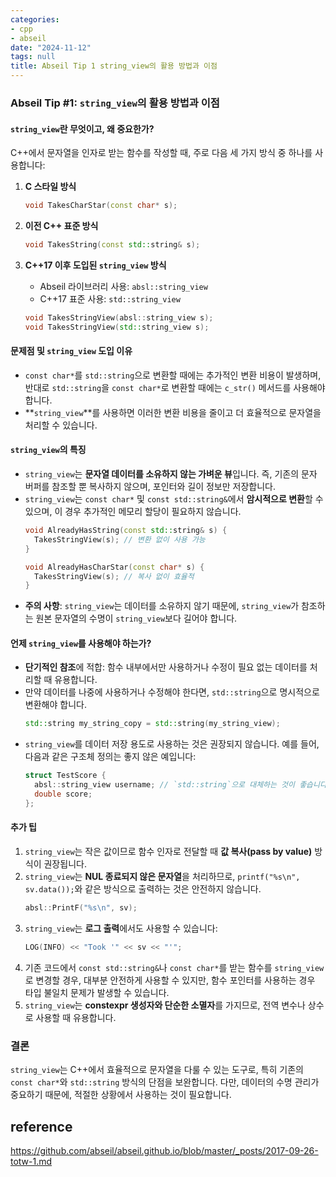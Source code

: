 ```yaml
---
categories:
- cpp
- abseil
date: "2024-11-12"
tags: null
title: Abseil Tip 1 string_view의 활용 방법과 이점
---
```


### **Abseil Tip #1: `string_view`의 활용 방법과 이점**

#### **`string_view`란 무엇이고, 왜 중요한가?**

C++에서 문자열을 인자로 받는 함수를 작성할 때, 주로 다음 세 가지 방식 중 하나를 사용합니다:

1. **C 스타일 방식**
   ```cpp
   void TakesCharStar(const char* s);
   ```

2. **이전 C++ 표준 방식**
   ```cpp
   void TakesString(const std::string& s);
   ```

3. **C++17 이후 도입된 `string_view` 방식**
   - Abseil 라이브러리 사용: `absl::string_view`
   - C++17 표준 사용: `std::string_view`
   ```cpp
   void TakesStringView(absl::string_view s);
   void TakesStringView(std::string_view s);
   ```

#### **문제점 및 `string_view` 도입 이유**

- `const char*`를 `std::string`으로 변환할 때에는 추가적인 변환 비용이 발생하며, 반대로 `std::string`을 `const char*`로 변환할 때에는 `c_str()` 메서드를 사용해야 합니다.
- **`string_view`**를 사용하면 이러한 변환 비용을 줄이고 더 효율적으로 문자열을 처리할 수 있습니다.

#### **`string_view`의 특징**

- `string_view`는 **문자열 데이터를 소유하지 않는 가벼운 뷰**입니다. 즉, 기존의 문자 버퍼를 참조할 뿐 복사하지 않으며, 포인터와 길이 정보만 저장합니다.
- `string_view`는 `const char*` 및 `const std::string&`에서 **암시적으로 변환**할 수 있으며, 이 경우 추가적인 메모리 할당이 필요하지 않습니다.
  ```cpp
  void AlreadyHasString(const std::string& s) {
    TakesStringView(s); // 변환 없이 사용 가능
  }

  void AlreadyHasCharStar(const char* s) {
    TakesStringView(s); // 복사 없이 효율적
  }
  ```
- **주의 사항**: `string_view`는 데이터를 소유하지 않기 때문에, `string_view`가 참조하는 원본 문자열의 수명이 `string_view`보다 길어야 합니다.

#### **언제 `string_view`를 사용해야 하는가?**

- **단기적인 참조**에 적합: 함수 내부에서만 사용하거나 수정이 필요 없는 데이터를 처리할 때 유용합니다.
- 만약 데이터를 나중에 사용하거나 수정해야 한다면, `std::string`으로 명시적으로 변환해야 합니다.
  ```cpp
  std::string my_string_copy = std::string(my_string_view);
  ```
- `string_view`를 데이터 저장 용도로 사용하는 것은 권장되지 않습니다. 예를 들어, 다음과 같은 구조체 정의는 좋지 않은 예입니다:
  ```cpp
  struct TestScore {
    absl::string_view username; // `std::string`으로 대체하는 것이 좋습니다
    double score;
  };
  ```

#### **추가 팁**

1. `string_view`는 작은 값이므로 함수 인자로 전달할 때 **값 복사(pass by value)** 방식이 권장됩니다.
2. `string_view`는 **NUL 종료되지 않은 문자열**을 처리하므로, `printf("%s\n", sv.data());`와 같은 방식으로 출력하는 것은 안전하지 않습니다.
   ```cpp
   absl::PrintF("%s\n", sv);
   ```
3. `string_view`는 **로그 출력**에서도 사용할 수 있습니다:
   ```cpp
   LOG(INFO) << "Took '" << sv << "'";
   ```
4. 기존 코드에서 `const std::string&`나 `const char*`를 받는 함수를 `string_view`로 변경할 경우, 대부분 안전하게 사용할 수 있지만, 함수 포인터를 사용하는 경우 타입 불일치 문제가 발생할 수 있습니다.
5. `string_view`는 **constexpr 생성자와 단순한 소멸자**를 가지므로, 전역 변수나 상수로 사용할 때 유용합니다.

### **결론**

`string_view`는 C++에서 효율적으로 문자열을 다룰 수 있는 도구로, 특히 기존의 `const char*`와 `std::string` 방식의 단점을 보완합니다. 다만, 데이터의 수명 관리가 중요하기 때문에, 적절한 상황에서 사용하는 것이 필요합니다.


## reference

https://github.com/abseil/abseil.github.io/blob/master/_posts/2017-09-26-totw-1.md